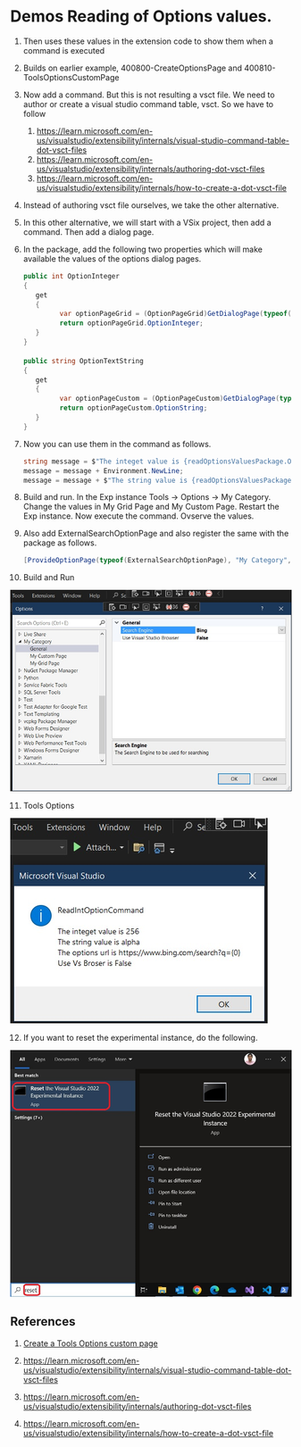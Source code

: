 # Demos Reading of Options values. 

1. Then uses these values in the extension code to show them when a command is executed

2. Builds on earlier example, 400800-CreateOptionsPage and 400810-ToolsOptionsCustomPage

3. Now add a command. But this is not resulting a vsct file. We need to author or create a visual studio command table, vsct. So we have to follow
   1. https://learn.microsoft.com/en-us/visualstudio/extensibility/internals/visual-studio-command-table-dot-vsct-files
   2. https://learn.microsoft.com/en-us/visualstudio/extensibility/internals/authoring-dot-vsct-files
   3. https://learn.microsoft.com/en-us/visualstudio/extensibility/internals/how-to-create-a-dot-vsct-file

4. Instead of authoring vsct file ourselves, we take the other alternative.

5. In this other alternative, we will start with a VSix project, then add a command. Then add a dialog page.

6. In the package, add the following two properties which will make available the values of the options dialog pages.

   ```cs
   public int OptionInteger
   {
      get
      {
            var optionPageGrid = (OptionPageGrid)GetDialogPage(typeof(OptionPageGrid));
            return optionPageGrid.OptionInteger;
      }
   }

   public string OptionTextString
   {
      get
      {
            var optionPageCustom = (OptionPageCustom)GetDialogPage(typeof(OptionPageCustom));
            return optionPageCustom.OptionString;
      }
   }
   ```

7. Now you can use them in the command as follows.

   ```cs
   string message = $"The integet value is {readOptionsValuesPackage.OptionInteger}";
   message = message + Environment.NewLine;
   message = message + $"The string value is {readOptionsValuesPackage.OptionTextString}";
   ```

8. Build and run. In the Exp instance Tools -> Options -> My Category. Change the values in My Grid Page and My Custom Page. Restart the Exp instance. Now execute the command. Ovserve the values.

9. Also add ExternalSearchOptionPage and also register the same with the package as follows.

   ```cs
   [ProvideOptionPage(typeof(ExternalSearchOptionPage), "My Category", "General", 1, 1, true, new string[] { "External Search Options" })]
   ```

10. Build and Run
   
![Tools Options](./images/49_50ToolsOptions.jpg)

11.  Tools Options
   
![Command Dialog](./images/50_50ReadOptionCommand.jpg)

12. If you want to reset the experimental instance, do the following.

![Reset Exp Vs](./../400500-VSixBlankProjectAnalysis/images/57_50_ResetVsExpIntance.jpg)

## References

1. [Create a Tools Options custom page](https://learn.microsoft.com/en-us/visualstudio/extensibility/creating-an-options-page#create-a-tools-options-custom-page)

2. https://learn.microsoft.com/en-us/visualstudio/extensibility/internals/visual-studio-command-table-dot-vsct-files

3. https://learn.microsoft.com/en-us/visualstudio/extensibility/internals/authoring-dot-vsct-files

4. https://learn.microsoft.com/en-us/visualstudio/extensibility/internals/how-to-create-a-dot-vsct-file

